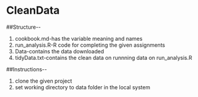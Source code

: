 # CleanData

##Structure--

1. cookbook.md-has the variable meaning and names
2. run_analysis.R-R code for completing the given assignments
3. Data-contains the data downloaded
4. tidyData.txt-contains the clean data on runnning data on run_analysis.R

##Instructions--

1. clone the given project
2. set working directory to data folder in the local system

